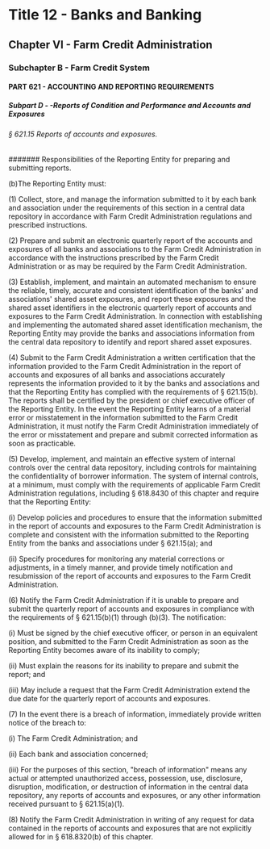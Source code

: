 
# Title 12 - Banks and Banking
## Chapter VI - Farm Credit Administration
### Subchapter B - Farm Credit System
#### PART 621 - ACCOUNTING AND REPORTING REQUIREMENTS
##### Subpart D - -Reports of Condition and Performance and Accounts and Exposures
###### § 621.15 Reports of accounts and exposures.
####### Responsibilities of the Reporting Entity for preparing and submitting reports.

(b)The Reporting Entity must:

(1) Collect, store, and manage the information submitted to it by each bank and association under the requirements of this section in a central data repository in accordance with Farm Credit Administration regulations and prescribed instructions.

(2) Prepare and submit an electronic quarterly report of the accounts and exposures of all banks and associations to the Farm Credit Administration in accordance with the instructions prescribed by the Farm Credit Administration or as may be required by the Farm Credit Administration.

(3) Establish, implement, and maintain an automated mechanism to ensure the reliable, timely, accurate and consistent identification of the banks' and associations' shared asset exposures, and report these exposures and the shared asset identifiers in the electronic quarterly report of accounts and exposures to the Farm Credit Administration. In connection with establishing and implementing the automated shared asset identification mechanism, the Reporting Entity may provide the banks and associations information from the central data repository to identify and report shared asset exposures.

(4) Submit to the Farm Credit Administration a written certification that the information provided to the Farm Credit Administration in the report of accounts and exposures of all banks and associations accurately represents the information provided to it by the banks and associations and that the Reporting Entity has complied with the requirements of § 621.15(b). The reports shall be certified by the president or chief executive officer of the Reporting Entity. In the event the Reporting Entity learns of a material error or misstatement in the information submitted to the Farm Credit Administration, it must notify the Farm Credit Administration immediately of the error or misstatement and prepare and submit corrected information as soon as practicable.

(5) Develop, implement, and maintain an effective system of internal controls over the central data repository, including controls for maintaining the confidentiality of borrower information. The system of internal controls, at a minimum, must comply with the requirements of applicable Farm Credit Administration regulations, including § 618.8430 of this chapter and require that the Reporting Entity:

(i) Develop policies and procedures to ensure that the information submitted in the report of accounts and exposures to the Farm Credit Administration is complete and consistent with the information submitted to the Reporting Entity from the banks and associations under § 621.15(a); and

(ii) Specify procedures for monitoring any material corrections or adjustments, in a timely manner, and provide timely notification and resubmission of the report of accounts and exposures to the Farm Credit Administration.

(6) Notify the Farm Credit Administration if it is unable to prepare and submit the quarterly report of accounts and exposures in compliance with the requirements of § 621.15(b)(1) through (b)(3). The notification:

(i) Must be signed by the chief executive officer, or person in an equivalent position, and submitted to the Farm Credit Administration as soon as the Reporting Entity becomes aware of its inability to comply;

(ii) Must explain the reasons for its inability to prepare and submit the report; and

(iii) May include a request that the Farm Credit Administration extend the due date for the quarterly report of accounts and exposures.

(7) In the event there is a breach of information, immediately provide written notice of the breach to:

(i) The Farm Credit Administration; and

(ii) Each bank and association concerned;

(iii) For the purposes of this section, "breach of information" means any actual or attempted unauthorized access, possession, use, disclosure, disruption, modification, or destruction of information in the central data repository, any reports of accounts and exposures, or any other information received pursuant to § 621.15(a)(1).

(8) Notify the Farm Credit Administration in writing of any request for data contained in the reports of accounts and exposures that are not explicitly allowed for in § 618.8320(b) of this chapter.
